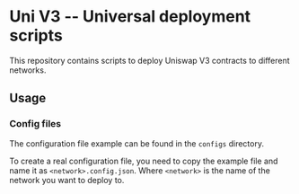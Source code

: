 # Uni V3 -- Universal deployment scripts

This repository contains scripts to deploy Uniswap V3 contracts to different networks.

## Usage 

### Config files

The configuration file example can be found in the `configs` directory.

To create a real configuration file, you need to copy the example file and name it as `<network>.config.json`.
Where `<network>` is the name of the network you want to deploy to.

